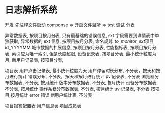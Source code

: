 # 日志解析系统

开发 先注释文件启动 componse => 开启文件监听 => test 调试
分表

异常数据表, 按项目按月分表, 只有最基础的错误信息, ext 字段需要到详情表中单独获取,
异常数据的 ext 信息, 按项目按月分表, 命名规则: t*o_monitor_ext*项目 id_YYYYMM
城市数据的扩展信息, 按项目按月分表,
性能指标表, 按项目按月分表, 索引应为唯一索引, 但是长度超限,
设备记录表, 按项目分表, 最小统计粒度为月,
新用户记录表, 按项目分表,

项目表
用户点击记录表, 最小统计粒度为天
用户停留时长分布, 不分表，按天和按月进行统计
错误分布, 不分表，按天和按月进行统计
pv 记录表, 不分表
浏览器分布数据表, 不分表, 按月统计
版本分布数据表, 不分表, 按月统计
设备分布数据表, 不分表, 按月统计
操作系统分布数据表, 不分表, 按月统计
uv 记录表, 不分表
按项目,按月统计 error 错误
新用户统计表, 不分表

项目报警配置表
用户信息表
项目成员表
